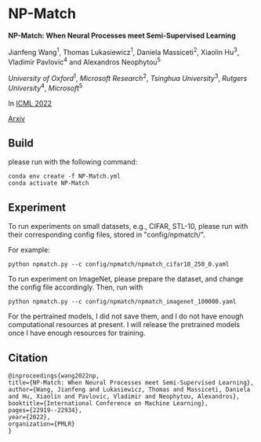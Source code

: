 # NP-Match

**NP-Match: When Neural Processes meet Semi-Supervised Learning**

Jianfeng Wang<sup>1</sup>, Thomas Lukasiewicz<sup>1</sup>, Daniela Massiceti<sup>2</sup>, Xiaolin Hu<sup>3</sup>, Vladimir Pavlovic<sup>4</sup> and Alexandros Neophytou<sup>5</sup>

*University of Oxford*<sup>1</sup>, *Microsoft Research*<sup>2</sup>, *Tsinghua University*<sup>3</sup>,  *Rutgers University*<sup>4</sup>, *Microsoft*<sup>5</sup>

In [ICML 2022](https://proceedings.mlr.press/v162/wang22s.html)

[Arxiv](https://arxiv.org/abs/2207.01066)  


Build
-----

please run with the following command:

```
conda env create -f NP-Match.yml
conda activate NP-Match
```

Experiment
-----
To run experiments on small datasets, e.g., CIFAR, STL-10, please run with their corresponding config files, stored in "config/npmatch/".

For example:

```
python npmatch.py --c config/npmatch/npmatch_cifar10_250_0.yaml
```

To run experiment on ImageNet, please prepare the dataset, and change the config file accordingly. Then, run with

```
python npmatch.py --c config/npmatch/npmatch_imagenet_100000.yaml
```

For the pertrained models, I did not save them, and I do not have enough computational resources at present. I will release the pretrained models once I have enough resources for training.

Citation
-----------------

  ```
@inproceedings{wang2022np,
  title={NP-Match: When Neural Processes meet Semi-Supervised Learning},
  author={Wang, Jianfeng and Lukasiewicz, Thomas and Massiceti, Daniela and Hu, Xiaolin and Pavlovic, Vladimir and Neophytou, Alexandros},
  booktitle={International Conference on Machine Learning},
  pages={22919--22934},
  year={2022},
  organization={PMLR}
}
  ```
